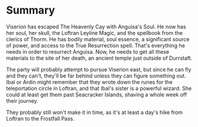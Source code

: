 # Summary
Viserion has escaped The Heavenly Cay with Anguisa's Soul. He now has her soul, her skull, the Loftran Leyline Magic, and the spellbook from the clerics of Thorm. He has bodily material, soul essence, a significant source of power, and access to the True Resurrection spell. That's everything he needs in order to resurrect Anguisa. Now, he needs to get all these materials to the site of her death, an ancient temple just outside of Durrstaft.

The party will probably attempt to pursue Viserion east, but since he can fly and they can't, they'll be far behind unless they can figure something out. Ibal or Ardin might remember that they wrote down the runes for the teleportation circle in Loftran, and that Ibal's sister is a powerful wizard. She could at least get them past Seacracker Islands, shaving a whole week off their journey.

They probably still won't make it in time, as it's at least a day's hike from Loftran to the Frostfall Pass.

